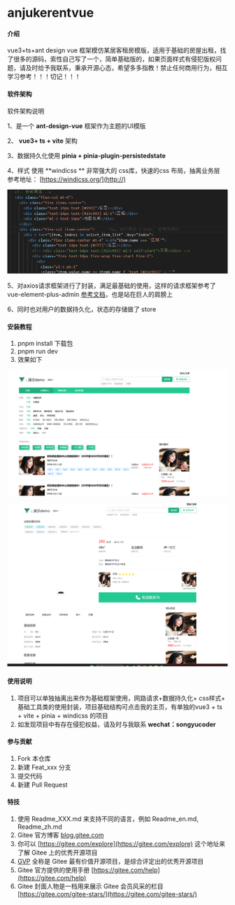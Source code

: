 # anjukerentvue

#### 介绍
vue3+ts+ant design vue 框架模仿某居客租房模版，适用于基础的房屋出租，找了很多的源码，索性自己写了一个，简单基础版的，如果页面样式有侵犯版权问题，请及时给予我联系，秉承开源心态，希望多多指教！禁止任何商用行为，相互学习参考！！！切记！！！


#### 软件架构
软件架构说明

1、是一个  **ant-design-vue**  框架作为主题的UI模版

2、 **vue3+ ts + vite**  架构

3、数据持久化使用   **pinia + pinia-plugin-persistedstate** 

4、样式 使用  **windicss ** 非常强大的 css库，快速的css 布局，抽离业务层 参考地址： [https://windicss.org/](http://)

![输入图片说明](src/assets/resoures/1720839372059.jpg)

5、对axios请求框架进行了封装，满足最基础的使用，这样的请求框架参考了 vue-element-plus-admin [参考文档](http://element-plus-admin-doc.cn/)，也是站在巨人的肩膀上

6、同时也对用户的数据持久化，状态的存储做了 store 

#### 安装教程

1.  pnpm install  下载包
2.  pnpm run dev
3.  效果如下

![输入图片说明](src/assets/resoures/8bc6aa24f0f48e905a5dd8333f5740d.png)

![输入图片说明](src/assets/resoures/3f75a65d56350664ed53fdeac2f721e.png)

#### 使用说明

1.  项目可以单独抽离出来作为基础框架使用，网路请求+数据持久化+ css样式+ 基础工具类的使用封装，项目基础结构可点击我的主页，有单独的vue3 + ts + vite + pinia +  windicss 的项目
2.  如发现项目中有存在侵犯权益，请及时与我联系  **wechat：songyucoder** 

#### 参与贡献

1.  Fork 本仓库
2.  新建 Feat_xxx 分支
3.  提交代码
4.  新建 Pull Request


#### 特技

1.  使用 Readme\_XXX.md 来支持不同的语言，例如 Readme\_en.md, Readme\_zh.md
2.  Gitee 官方博客 [blog.gitee.com](https://blog.gitee.com)
3.  你可以 [https://gitee.com/explore](https://gitee.com/explore) 这个地址来了解 Gitee 上的优秀开源项目
4.  [GVP](https://gitee.com/gvp) 全称是 Gitee 最有价值开源项目，是综合评定出的优秀开源项目
5.  Gitee 官方提供的使用手册 [https://gitee.com/help](https://gitee.com/help)
6.  Gitee 封面人物是一档用来展示 Gitee 会员风采的栏目 [https://gitee.com/gitee-stars/](https://gitee.com/gitee-stars/)
